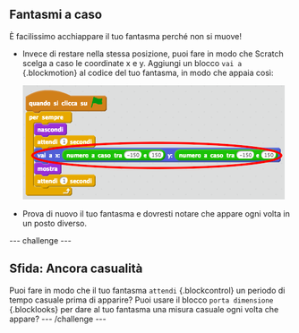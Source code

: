 ## Fantasmi a caso

È facilissimo acchiappare il tuo fantasma perché non si muove!

+ Invece di restare nella stessa posizione, puoi fare in modo che Scratch scelga a caso le coordinate x e y. Aggiungi un blocco `vai a` {.blockmotion} al codice del tuo fantasma, in modo che appaia così:

	![screenshot](images/ghost-random.png)

+ Prova di nuovo il tuo fantasma e dovresti notare che appare ogni volta in un posto diverso.

--- challenge ---
## Sfida: Ancora casualità
Puoi fare in modo che il tuo fantasma `attendi` {.blockcontrol} un periodo di tempo casuale prima di apparire? Puoi usare il blocco `porta dimensione` {.blocklooks} per dare al tuo fantasma una misura casuale ogni volta che appare?
--- /challenge ---
